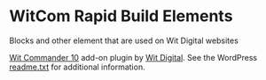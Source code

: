 # WitCom Rapid Build Elements

Blocks and other element that are used on Wit Digital websites

[Wit Commander 10](https://github.com/witdigital/wit-commander-10) add-on plugin by [Wit Digital](https://witdelivers.com).   See the WordPress [readme.txt](readme.txt) for additional information.
 

